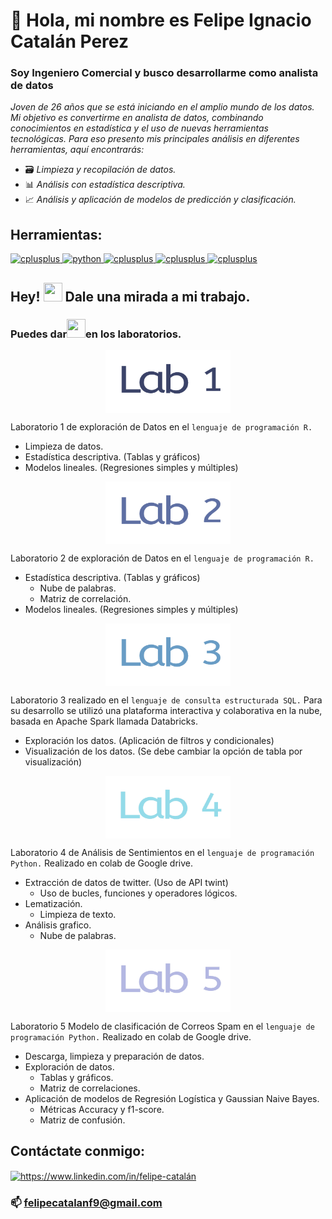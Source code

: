 <h1 align="left"> 👋 Hola, mi nombre es Felipe Ignacio Catalán Perez</h1>
<h3 align="left">Soy Ingeniero Comercial y busco desarrollarme como analista de datos</h3>

*Joven de 26 años que se está iniciando en el amplio mundo de los datos. Mi objetivo es convertirme en analista de datos, combinando conocimientos en estadística y el uso de nuevas herramientas tecnológicas. Para eso presento mis principales análisis en diferentes herramientas, aquí encontrarás:*

- :card_file_box: *Limpieza y recopilación de datos.*
- :bar_chart: *Análisis con estadística descriptiva.*
- :chart_with_upwards_trend: *Análisis y aplicación de modelos de predicción y clasificación.*

<h2 align="left">Herramientas:</h2>

<p align="left"> 
<a href="https://www.rstudio.com/" target="_blank" rel="noreferrer"> <img src="https://www.rstudio.com/assets/img/logo.svg" alt="cplusplus" width="85" height="85"/> </a> 
<a href="https://www.python.org" target="_blank" rel="noreferrer"> <img src="https://upload.wikimedia.org/wikipedia/commons/f/f8/Python_logo_and_wordmark.svg" alt="python" width="145" height="50"/> </a> 
<a href="https://github.com/FelipeCatalanPerez" target="_blank" rel="noreferrer"> <img src="https://uxwing.com/wp-content/themes/uxwing/download/file-and-folder-type/sql-icon.png" alt="cplusplus" width="40" height="40"/> </a> 
<a href="https://markdown.es/" target="_blank" rel="noreferrer"> <img src="https://www.svgrepo.com/show/347160/markdown.svg" alt="cplusplus" width="110" height="60"/> </a> 
<a href="https://powerbi.microsoft.com/es-es/guidedtour/power-platform/power-bi/1/1" target="_blank" rel="noreferrer"> <img src="https://www.vectorlogo.zone/logos/microsoft_powerbi/microsoft_powerbi-ar21.png" alt="cplusplus" width="110" height="60"/> </a> 
</p>

## Hey! <img src="https://www.gifss.com/cuerpo-humano/ojos/images/gif-ojos-5.gif" width="30" height="30" /> Dale una mirada a mi trabajo.

### Puedes dar<img src="https://media.tenor.com/MlHKXX_Uh40AAAAC/klick-click.gif" width="30" height="30" />en los laboratorios.

<p align="center">
<a 
href="https://felipecatalanperez.github.io/Laboratorio_1/" 
target="blank"><img align="center" 
src="https://raw.githubusercontent.com/FelipeCatalanPerez/FelipeCatalanPerez/main/Laboratorio1.gif" 
alt="https://felipecatalanperez.github.io/Laboratorio_1/" height="100" width="200" /> </a> 

Laboratorio 1 de exploración de Datos en el `lenguaje de programación R.`

- Limpieza de datos.
- Estadística descriptiva. (Tablas y gráficos)
- Modelos lineales. (Regresiones simples y múltiples)
</p>

<p align="center">
<a 
href="https://felipecatalanperez.github.io/Laboratorio2/" 
target="blank"><img align="center" 
src="https://raw.githubusercontent.com/FelipeCatalanPerez/FelipeCatalanPerez/main/Laboratorio2.gif" 
alt="https://felipecatalanperez.github.io/Laboratorio2/" height="100" width="200" /> </a> 

Laboratorio 2 de exploración de Datos en el `lenguaje de programación R.` 

- Estadística descriptiva. (Tablas y gráficos)
  - Nube de palabras.
  - Matriz de correlación.
- Modelos lineales. (Regresiones simples y múltiples)
</p>

<p align="center">
<a 
href="https://felipecatalanperez.github.io/Databricks_SQL/" 
target="blank"><img align="center" 
src="https://raw.githubusercontent.com/FelipeCatalanPerez/FelipeCatalanPerez/main/Laboratorio3.gif" 
alt="https://felipecatalanperez.github.io/Databricks_SQL/" height="100" width="200" /> </a>

Laboratorio 3 realizado en el `lenguaje de consulta estructurada SQL.` Para su desarrollo se utilizó una plataforma interactiva y colaborativa en la nube, basada en Apache Spark llamada Databricks.

-	Exploración los datos. (Aplicación de filtros y condicionales)
-	Visualización de los datos. (Se debe cambiar la opción de tabla por visualización)
</p>

<p align="center">
<a 
href="https://colab.research.google.com/drive/19p5Zx6v-Lpv4tjDshJ14aGLJp0e50u2M#scrollTo=TghDDREo-qNp" 
target="blank"><img align="center" 
src="https://raw.githubusercontent.com/FelipeCatalanPerez/FelipeCatalanPerez/main/Laboratorio4.gif" 
alt="https://colab.research.google.com/drive/19p5Zx6v-Lpv4tjDshJ14aGLJp0e50u2M#scrollTo=TghDDREo-qNp" height="100" width="200" /> </a>

Laboratorio 4 de Análisis de Sentimientos en el `lenguaje de programación Python.` Realizado en colab de Google drive.

- Extracción de datos de twitter. (Uso de API twint)
  - Uso de bucles, funciones y operadores lógicos.
- Lematización.
  - Limpieza de texto.
- Análisis grafico.
  - Nube de palabras.
</p>

<p align="center">
<a 
href="https://colab.research.google.com/drive/1j4CoogS2GO7KFg8Rc3CxhcURDm7VxUcO#scrollTo=bfoskOnVFPk-" 
target="blank"><img align="center" 
src="https://raw.githubusercontent.com/FelipeCatalanPerez/FelipeCatalanPerez/main/Laboratorio5.gif" 
alt="https://colab.research.google.com/drive/1j4CoogS2GO7KFg8Rc3CxhcURDm7VxUcO#scrollTo=bfoskOnVFPk-" height="100" width="200" /> </a>

Laboratorio 5 Modelo de clasificación de Correos Spam en el `lenguaje de programación Python.` Realizado en colab de Google drive.

- Descarga, limpieza y preparación de datos.
- Exploración de datos.
  - Tablas y gráficos.
  - Matriz de correlaciones.
- Aplicación de modelos de Regresión Logística y Gaussian Naive Bayes.
  - Métricas Accuracy y f1-score.
  - Matriz de confusión.

</p>

<h2 align="left">Contáctate conmigo:</h2>
<p align="left">
<a href="https://www.linkedin.com/in/felipe-catalán" target="blank"><img align="center" src="https://raw.githubusercontent.com/rahuldkjain/github-profile-readme-generator/master/src/images/icons/Social/linked-in-alt.svg" alt="https://www.linkedin.com/in/felipe-catalán" height="40" width="45" /></a>
</p>

### 📫 **felipecatalanf9@gmail.com**
